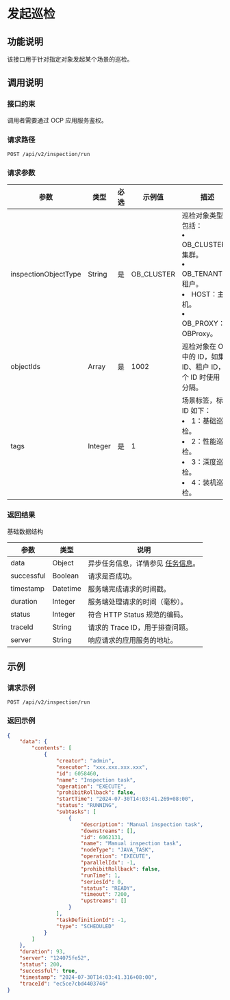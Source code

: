 # 发起巡检

## 功能说明

该接口用于针对指定对象发起某个场景的巡检。

## 调用说明

### 接口约束

调用者需要通过 OCP 应用服务鉴权。

### 请求路径

`POST /api/v2/inspection/run`

### 请求参数

|  参数  |  类型  |  必选  |  示例值  |  描述  |
|--------|--------|--------|----------|--------|
|  inspectionObjectType  |  String  |  是  |  OB_CLUSTER  |  巡检对象类型，包括：<li>OB_CLUSTER：集群。</li><li>OB_TENANT：租户。</li><li> HOST：主机。</li><li> OB_PROXY：OBProxy。</li> |
|  objectIds  |  Array  |  是  |  1002  |  巡检对象在 OCP 中的 ID，如集群 ID、租户 ID，多个 ID 时使用 `,` 分隔。 |
|  tags  |  Integer  |  是  |  1  |  场景标签，标签 ID 如下：<li>1：基础巡检。</li><li>2：性能巡检。</li><li>3：深度巡检。</li><li>4：装机巡检。</li> |

### 返回结果

基础数据结构

|  参数  |  类型  |  说明  |
|--------|--------|--------|
|  data  |  Object  |  异步任务信息，详情参见 [任务信息](../400.task-return-structure.md)。  |
|  successful  |  Boolean |  请求是否成功。 |
|  timestamp |  Datetime  |  服务端完成请求的时间戳。  |
|  duration |  Integer  |  服务端处理请求的时间（毫秒）。  |
|  status |  Integer  |  符合 HTTP Status 规范的编码。  |
|  traceId |  String  |  请求的 Trace ID，用于排查问题。  |
|  server  |  String  |  响应请求的应用服务的地址。  |

## 示例

### 请求示例

`POST /api/v2/inspection/run`

### 返回示例

```JSON
{
    "data": {
        "contents": [
            {
                "creator": "admin",
                "executor": "xxx.xxx.xxx.xxx",
                "id": 6058460,
                "name": "Inspection task",
                "operation": "EXECUTE",
                "prohibitRollback": false,
                "startTime": "2024-07-30T14:03:41.269+08:00",
                "status": "RUNNING",
                "subtasks": [
                    {
                        "description": "Manual inspection task",
                        "downstreams": [],
                        "id": 6062131,
                        "name": "Manual inspection task",
                        "nodeType": "JAVA_TASK",
                        "operation": "EXECUTE",
                        "parallelIdx": -1,
                        "prohibitRollback": false,
                        "runTime": 1,
                        "seriesId": 0,
                        "status": "READY",
                        "timeout": 7200,
                        "upstreams": []
                    }
                ],
                "taskDefinitionId": -1,
                "type": "SCHEDULED"
            }
        ]
    },
    "duration": 93,
    "server": "124075fe52",
    "status": 200,
    "successful": true,
    "timestamp": "2024-07-30T14:03:41.316+08:00",
    "traceId": "ec5ce7cbd4403746"
}
```

